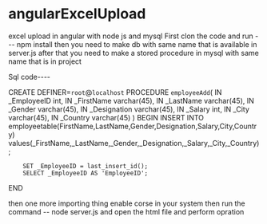 # angularExcelUpload
excel upload in angular with node js and mysql
First clon the code and run --- npm install
then you need to make db with same name that is available in server.js
after that you need to make a stored procedure in mysql with same name that is in project

Sql code----

CREATE DEFINER=`root`@`localhost` PROCEDURE `employeeAdd`(
IN _EmployeeID int,
IN _FirstName varchar(45),
IN _LastName varchar(45),
IN _Gender varchar(45),
IN _Designation varchar(45),
IN _Salary int,
IN _City varchar(45),
IN _Country varchar(45)
)
BEGIN
		INSERT INTO employeetable(FirstName,LastName,Gender,Designation,Salary,City,Country)
        values(_FirstName,_LastName,_Gender,_Designation,_Salary,_City,_Country);
        
        SET _EmployeeID = last_insert_id();
		SELECT _EmployeeID AS 'EmployeeID';
END

then one more importing thing enable corse in your system
then run the command --  node server.js
and open the html file and perform opration

